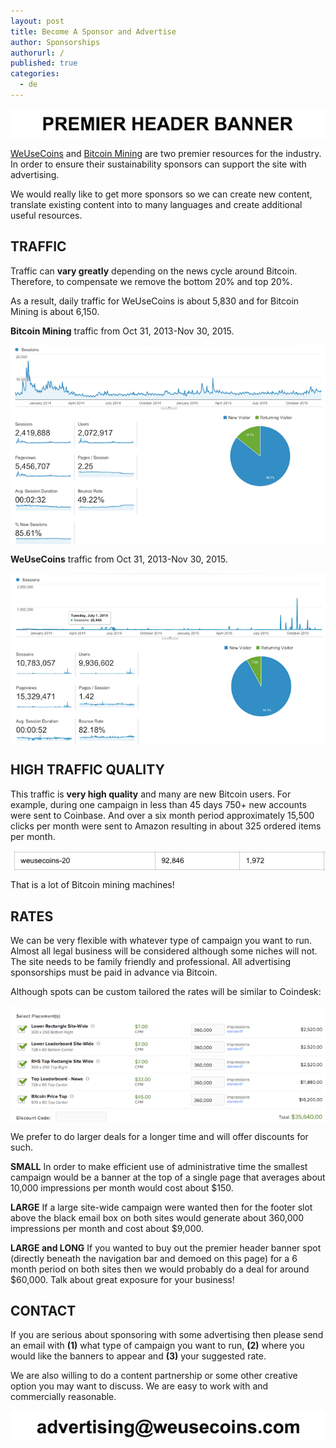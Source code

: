 ```yaml
---
layout: post
title: Become A Sponsor and Advertise
author: Sponsorships
authorurl: /
published: true
categories:
  - de
---
```


<p><img src="/images/sponsor/premier-header-banner.png" alt="premier header banner" align="center">
<p><a href="https://www.weusecoins.com">WeUseCoins</a> and <a href="https://www.bitcoinmining.com">Bitcoin Mining</a> are two premier resources for the industry. In order to ensure their sustainability sponsors can support the site with advertising.
<p>We would really like to get more sponsors so we can create new content, translate existing content into to many languages and create additional useful resources.
<p><h2>TRAFFIC</h2>
<p>Traffic can <b>vary greatly</b> depending on the news cycle around Bitcoin. Therefore, to compensate we remove the bottom 20% and top 20%.
<p>As a result, daily traffic for WeUseCoins is about 5,830 and for Bitcoin Mining is about 6,150.
<p><b>Bitcoin Mining</b> traffic from Oct 31, 2013-Nov 30, 2015.
<p><img src="/images/sponsor/bitcoin-mining-traffic.png" alt="bitcoin mining traffic" align="center">
<p><b>WeUseCoins</b> traffic from Oct 31, 2013-Nov 30, 2015.
<p><img src="/images/sponsor/weusecoins-traffic.png" alt="weusecoins traffic" align="center">
<p><h2>HIGH TRAFFIC QUALITY</h2>
<p>This traffic is <b>very high quality</b> and many are new Bitcoin users. For example, during one campaign in less than 45 days 750+ new accounts were sent to Coinbase. And over a six month period approximately 15,500 clicks per month were sent to Amazon resulting in about 325 ordered items per month.
<p><img src="/images/sponsor/amazon-clicks.png" alt="amazon clicks" align="center">
<p>That is a lot of Bitcoin mining machines!
<p><h2>RATES</h2>
<p>We can be very flexible with whatever type of campaign you want to run. Almost all legal business will be considered although some niches will not. The site needs to be family friendly and professional. All advertising sponsorships must be paid in advance via Bitcoin.
<p>Although spots can be custom tailored the rates will be similar to Coindesk:
<p><img src="/images/sponsor/advertise-rates.png" alt="advertise rates" align="center">
<p>We prefer to do larger deals for a longer time and will offer discounts for such.
<p><b>SMALL</b> In order to make efficient use of administrative time the smallest campaign would be a banner at the top of a single page that averages about 10,000 impressions per month would cost about $150.
<p><b>LARGE</b> If a large site-wide campaign were wanted then for the footer slot above the black email box on both sites would generate about 360,000 impressions per month and cost about $9,000.
<p><b>LARGE and LONG</b> If you wanted to buy out the premier header banner spot (directly beneath the navigation bar and demoed on this page) for a 6 month period on both sites then we would probably do a deal for around $60,000. Talk about great exposure for your business!
<p><h2>CONTACT</h2>
<p>If you are serious about sponsoring with some advertising then please send an email with <b>(1)</b> what type of campaign you want to run, <b>(2)</b> where you would like the banners to appear and <b>(3)</b> your suggested rate.
<p>We are also willing to do a content partnership or some other creative option you may want to discuss. We are easy to work with and commercially reasonable.
<p><img src="/images/sponsor/advertise-contact-info.png" alt="advertise contact info" align="center">
